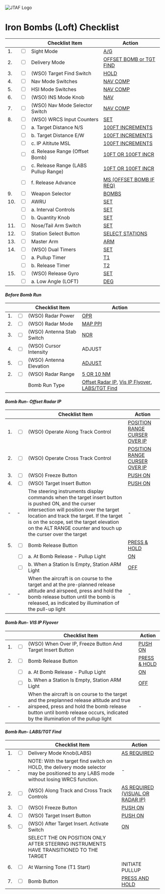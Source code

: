 ![JTAF Logo](../../../JTAF/img/Logo.png)

# **Iron Bombs (Loft) Checklist**

| | | Checklist Item | Action |
|-|-| ---------------| -------|
|1.|  <input type="checkbox">  | Sight Mode | [A/G](../../cockpit/pilot/dscg_controls.md#sight-mode-knob) |
|2.|  <input type="checkbox">  | Delivery Mode | [OFFSET BOMB or TGT FIND](../../cockpit/pilot/weapon_management.md#delivery-mode-knob) |
|3.|  <input type="checkbox">  | (WSO) Target Find Switch | [HOLD](../../cockpit/wso/right_console/front_section.md#weapon-delivery-panel) |
|4.|  <input type="checkbox">  | Nav Mode Switches | [NAV COMP](../../cockpit/pilot/flight_director_group.md#navigation-function-selector-panel) |
|5.|  <input type="checkbox">  | HSI Mode Switches | [NAV COMP](../../cockpit/pilot/flight_director_group.md#navigation-function-selector-panel) |
|6.|  <input type="checkbox">  | (WSO) INS Mode Knob| [NAV](../../cockpit/wso/right_console/front_section.md#inertial-navigation-control-panel) |
|7.|  <input type="checkbox">  | (WSO) Nav Mode Selector Switch | [NAV COMP](../../cockpit/wso/upfront_indicators.md#navigation-mode-selector-switch) |
|8.|  <input type="checkbox">  | (WSO) WRCS Input Counters | [SET](../../cockpit/wso/right_console/center_section.md#weapon-release-computer-set-wrcs-panel) |
|  |  <input type="checkbox">  | a. Target Distance N/S | [100FT INCREMENTS](../../cockpit/wso/right_console/center_section.md#target-distance-controls) |
|  |  <input type="checkbox">  | b. Target Distance E/W | [100FT INCREMENTS](../../cockpit/wso/right_console/center_section.md#target-distance-controls) |
|  |  <input type="checkbox">  | c. IP Altitute MSL | [100FT INCREMENTS](../../cockpit/wso/right_console/center_section.md#targetip-altitude-control) |
|  |  <input type="checkbox">  | d. Release Range (Offset Bomb)| [10FT OR 100FT INCR](../../cockpit/wso/right_console/center_section.md#release-range-control) |
|  |  <input type="checkbox">  | c. Release Range (LABS Pullup Range)| [10FT OR 100FT INCR](../../cockpit/wso/right_console/center_section.md#release-range-control) |
|  |  <input type="checkbox">  | f. Release Advance | [MS (OFFSET BOMB IF REQ)](../../cockpit/wso/right_console/center_section.md#release-advance-control) |
|9.|  <input type="checkbox">  | Weapon Selector | [BOMBS](../../cockpit/pilot/weapon_management.md#weapon-selector-knob) |
|10.|  <input type="checkbox">  | AWRU | [SET](../../cockpit/pilot/weapon_management.md#aircraft-weapons-release-unit) |
|  |  <input type="checkbox">  | a. Interval Controls | [SET](../../cockpit/pilot/weapon_management.md#interval-knob) |
|  |  <input type="checkbox">  | b. Quantity Knob | [SET](../../cockpit/pilot/weapon_management.md#quantity-knob) |
|11.|  <input type="checkbox">  | Nose/Tail Arm Switch | [SET](../../cockpit/pilot/weapon_management.md#nosetail-arming-switch) |
|12.|  <input type="checkbox">  | Station Select Button | [SELECT STATIONS](../../cockpit/pilot/weapon_management.md#station-select-buttons) |
|13.|  <input type="checkbox">  | Master Arm | [ARM](../../cockpit/pilot/weapon_management.md#master-arm-switch) |
|14.|  <input type="checkbox">  | (WSO) Dual Timers| [SET](../../cockpit/wso/right_sub_panel.md#bombing-timers) |
|   |  <input type="checkbox">  |a. Pullup Timer | [T1](../../cockpit/wso/right_sub_panel.md#bombing-timers) |
|   |  <input type="checkbox">  |b. Release Timer | [T2](../../cockpit/wso/right_sub_panel.md#bombing-timers) |
|15.|  <input type="checkbox">  | (WSO) Release Gyro| [SET](../../cockpit/wso/right_sub_panel.md#bomb-release-angle-computer) |
|   |  <input type="checkbox">  |a. Low Angle (LOFT) | [DEG](../../cockpit/wso/right_sub_panel.md#bomb-release-angle-computer) |

#### *Before Bomb Run*
| | | Checklist Item | Action |
|-|-| ---------------| -------|
|1.|  <input type="checkbox">  | (WSO) Radar Power| [OPR](../../cockpit/wso/left_console/center_section.md#power-knob) |
|2.|  <input type="checkbox">  | (WSO) Radar Mode| [MAP PPI](../../cockpit/wso/left_console/center_section.md#mode-knob) |
|3.|  <input type="checkbox">  | (WSO) Antenna Stab Switch| [NOR](../../cockpit/wso/left_console/front_section.md#stab-switch) |
|4.|  <input type="checkbox">  | (WSO) Cursor Intensity| ADJUST |
|5.|  <input type="checkbox">  | (WSO) Antenna Elevation| [ADJUST](../../cockpit/wso/right_console/front_section.md#antenna-elevation-control) |
|2.|  <input type="checkbox">  | (WSO) Radar Range| [5 OR 10 NM](../../cockpit/wso/left_console/center_section.md#range-knob) |
|   |                          |Bomb Run Type|[Offset Radar IP](#bomb-run--offset-radar-ip), [Vis IP Flyover](#bomb-run--vis-ip-flyover), [LABS/TGT Find](#bomb-run--labstgt-find) |

#### *Bomb Run- Offset Radar IP*
| | | Checklist Item | Action |
|-|-| ---------------| -------|
|1. |  <input type="checkbox">  | (WSO) Operate Along Track Control| [POSITION RANGE CURSER OVER IP](../../cockpit/wso/right_console/center_section.md#along-track-wheel) |
|2. |  <input type="checkbox">  | (WSO) Operate Cross Track Control| [POSITION RANGE CURSER OVER IP](../../cockpit/wso/right_console/center_section.md#cross-track-wheel) |
|3. |  <input type="checkbox">  | (WSO) Freeze Button| [PUSH ON](../../cockpit/wso/right_console/center_section.md#freeze-button) |
|4. |  <input type="checkbox">  | (WSO) Target Insert Button| [PUSH ON](../../cockpit/wso/right_console/center_section.md#target-insert-button) |
|-  |-                         |The steering instruments display commands when the target insert button is pushed ON, and the curser intersection will position over the target location and track the target. If the target is on the scope, set the target elevation on the ALT RANGE counter and touch up the curser over the target| -|
|5. |  <input type="checkbox">  | Bomb Release Button| [PRESS & HOLD](../../cockpit/pilot/stick_seat.md#trigger-and-bomb-button) |
|   |  <input type="checkbox">  |a. At Bomb Release - Pullup Light | [ON](../../cockpit/pilot/overhead_indicators.md#labs-pull-up-light) |
|   |  <input type="checkbox">  |b. When a Station Is Empty, Station ARM Light | [OFF](../../cockpit/pilot/weapon_management.md#station-select-buttons) |
|-  |-                         |When the aircraft is on course to the target and at the pre-planned release altitude and airspeed, press and hold the bomb release button until the bomb is released, as indicated by illumination of the pull-up light| -|

#### *Bomb Run- VIS IP Flyover*
| | | Checklist Item | Action |
|-|-| ---------------| -------|
|1. |  <input type="checkbox">  | (WSO) When Over IP, Freeze Button And Target Insert Button| [PUSH ON](../../cockpit/wso/right_console/center_section.md#cursor-control-panel) |
|2. |  <input type="checkbox">  | Bomb Release Button | [PRESS & HOLD](../../cockpit/pilot/stick_seat.md#trigger-and-bomb-button) |
|   |  <input type="checkbox">  |a. At Bomb Release - Pullup Light | [ON](../../cockpit/pilot/overhead_indicators.md#labs-pull-up-light) |
|   |  <input type="checkbox">  |b. When a Station Is Empty, Station ARM Light | [OFF](../../cockpit/pilot/weapon_management.md#station-select-buttons) |
|-  | -                         |When the aircraft is on course to the target and the preplanned release altitude and true airspeed, press and hold the bomb release button until bomb release occurs, indicated by the illumination of the pullup light| -|

#### *Bomb Run- LABS/TGT Find*
| | | Checklist Item | Action |
|-|-| ---------------| -------|
|1. |  <input type="checkbox">  | Delivery Mode Knob(LABS)| [AS REQUIRED](../../cockpit/pilot/weapon_management.md#delivery-mode-knob) |
|-  | -                         |NOTE: With the target find switch on HOLD, the delivery mode selector may be positioned to any LABS mode without losing WRCS function.| -|
|2. |  <input type="checkbox">  | (WSO) Along Track and Cross Track Controls| [AS REQUIRED (VISUAL OR RADAR IP)](../../cockpit/wso/right_console/center_section.md#along-track-wheel) |
|3. |  <input type="checkbox">  | (WSO) Freeze Button| [PUSH ON](../../cockpit/wso/right_console/center_section.md#freeze-button) |
|4. |  <input type="checkbox">  | (WSO) Target Insert Button| [PUSH ON](../../cockpit/wso/right_console/center_section.md#freeze-button) |
|5. |  <input type="checkbox">  | (WSO) After Target Insert. Activate Switch| [ON](../../cockpit/wso/right_console/center_section.md#target-insert-button) |
|   |                           |SELECT THE ON POSITION ONLY AFTER STEERING INSTRUMENTS HAVE TRANSITIONED TO THE TARGET||
|6. |  <input type="checkbox">  | At Warning Tone (T1 Start)| INITIATE PULLUP |
|7. |  <input type="checkbox">  | Bomb Button| [PRESS AND HOLD](../../cockpit/pilot/stick_seat.md#trigger-and-bomb-button) |